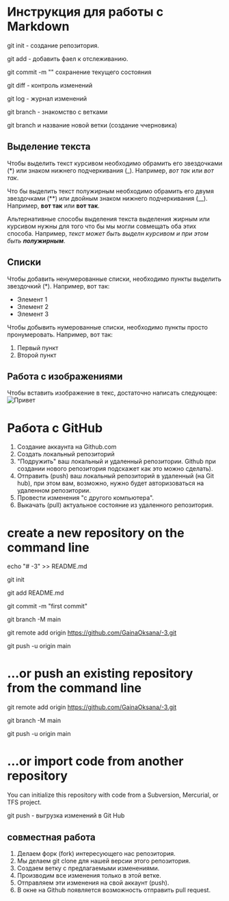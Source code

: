 # Инструкция для работы с Markdown
git init - создание репозитория.

git add - добавить фаел к отслеживанию.

git commit -m "" сохранение текущего состояния

git diff - контроль изменений

git log - журнал изменений

git branch - знакомство с ветками

git branch и название новой ветки (создание ччерновика)


## Выделение текста
Чтобы выделить текст курсивом необходимо обрамить его звездочками (*) или знаком нижнего подчеркивания (_). Например, *вот так* или _вот так_.

Что бы выделить текст полужирным необходимо обрамить его двумя звездочками (**) или двойным знаком нижнего подчеркивания (__). Например, **вот так** или __вот так__.

Альтернативные способы выделения текста выделения жирным или курсивом нужны для того что бы мы могли совмещать оба этих способа. Например, _текст может быть выделн курсивом и при этом быть **полужирным**_.


## Cписки

Чтобы добавить ненумерованные списки, необходимо пункты выделить звездочкий (*). Например, вот так:

* Элемент 1
* Элемент 2
* Элемент 3

Чтобы добывить нумерованные списки, необходимо пункты просто пронумеровать. Например, вот так:

1. Первый пункт
2. Второй пункт


## Работа с изображениями

Чтобы вставить изображение в текс, достаточно написать следующее:
![Привет](123.png)

# Работа с GitHub

1. Создание аккаунта на Github.com 
2. Создать локальный репозиторий
3. "Подружить" ваш локальный и удаленный репозитории. Github при создании нового репозитория подскажет как это можно сделать).
4. Отправить (push) ваш локальный репозиторий в удаленный (на Git hub), при этом вам, возможно, нужно будет авторизоваться на удаленном репозитории.
5. Провести изменения "с другого компьютера".
6. Выкачать (pull) актуальное состояние из удаленного репозитория.


# create a new repository on the command line
echo "# -3" >> README.md

  git init
  
  git add README.md
  
  git commit -m "first commit"
  
  git branch -M main
  
  git remote add origin https://github.com/GainaOksana/-3.git
  
  git push -u origin main

# …or push an existing repository from the command line
git remote add origin https://github.com/GainaOksana/-3.git

  git branch -M main
  
  git push -u origin main

# …or import code from another repository
You can initialize this repository with code from a Subversion, Mercurial, or TFS project.

git push - выгрузка изменений в Git Hub

## совместная работа 

1. Делаем форк (fork) интересующего нас репозитория.
2. Мы делаем git clone для нашей версии этого репозитория.
3. Создаем ветку с предлагаемыми изменениями.
4. Производим все изменения только в этой ветке.
5. Отправляем эти изменения на свой аккаунт (push).
6. В окне на Github появляется возможность отправить pull request.
